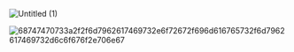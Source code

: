 ![Untitled (1)](https://github.com/jaemin4/Plat/assets/101157507/bf89b3a9-266c-469c-bcd3-fa02395f9438)

![68747470733a2f2f6d7962617469732e6f72672f696d616765732f6d7962617469732d6c6f676f2e706e67](https://github.com/jaemin4/Plat/assets/101157507/19af8a8f-e554-48a0-986c-18f022acff6e)
